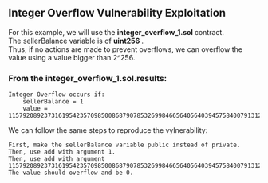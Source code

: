 ## Integer Overflow Vulnerability Exploitation

For this example, we will use the <strong> integer_overflow_1.sol </strong> contract. <br>
The sellerBalance variable is of <strong> uint256 </strong>. <br>
Thus, if no actions are made to prevent overflows, we can overflow the value using a value bigger than 2^256.

### From the integer_overflow_1.sol.results:
```
Integer Overflow occurs if:
    sellerBalance = 1
    value = 115792089237316195423570985008687907853269984665640564039457584007913129639935
```
We can follow the same steps to reproduce the vylnerability:
```
First, make the sellerBalance variable public instead of private.
Then, use add with argument 1.
Then, use add with argument 115792089237316195423570985008687907853269984665640564039457584007913129639935.
The value should overflow and be 0.
```
